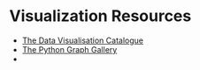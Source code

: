 # Visualization Resources

- [The Data Visualisation Catalogue](https://datavizcatalogue.com/)
- [The Python Graph Gallery](https://www.python-graph-gallery.com/)
- 
